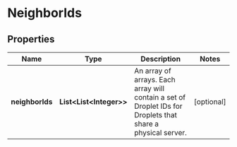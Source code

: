 

# NeighborIds


## Properties

| Name | Type | Description | Notes |
|------------ | ------------- | ------------- | -------------|
|**neighborIds** | **List&lt;List&lt;Integer&gt;&gt;** | An array of arrays. Each array will contain a set of Droplet IDs for Droplets that share a physical server. |  [optional] |



